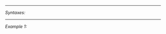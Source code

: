 


---
*Syntaxes:*

<!-- [] call `BIN_fnc_editMoveProperties` -->

---
*Example 1:*

<!-- 
```sqf
[] call BIN_fnc_editMoveProperties;
``` -->